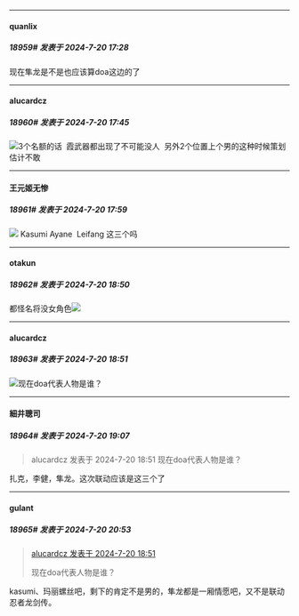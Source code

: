 ﻿
*****

####  quanlix  
##### 18959#       发表于 2024-7-20 17:28

现在隼龙是不是也应该算doa这边的了


*****

####  alucardcz  
##### 18960#       发表于 2024-7-20 17:45

<img src="https://static.saraba1st.com/image/smiley/face2017/037.png" referrerpolicy="no-referrer">3个名额的话  霞武器都出现了不可能没人  另外2个位置上个男的这种时候策划估计不敢


*****

####  王元姬无惨  
##### 18961#       发表于 2024-7-20 17:59

<img src="https://static.saraba1st.com/image/smiley/face2017/067.png" referrerpolicy="no-referrer"> Kasumi Ayane  Leifang 这三个吗


*****

####  otakun  
##### 18962#       发表于 2024-7-20 18:50

都怪名将没女角色<img src="https://static.saraba1st.com/image/smiley/face2017/133.png" referrerpolicy="no-referrer">

*****

####  alucardcz  
##### 18963#       发表于 2024-7-20 18:51

<img src="https://static.saraba1st.com/image/smiley/face2017/067.png" referrerpolicy="no-referrer">现在doa代表人物是谁？


*****

####  細井聰司  
##### 18964#       发表于 2024-7-20 19:07

<blockquote>alucardcz 发表于 2024-7-20 18:51
现在doa代表人物是谁？</blockquote>
扎克，李健，隼龙。这次联动应该是这三个了


*****

####  gulant  
##### 18965#       发表于 2024-7-20 20:53

<blockquote><a href="httphttps://bbs.saraba1st.com/2b/forum.php?mod=redirect&amp;goto=findpost&amp;pid=65646537&amp;ptid=1540825" target="_blank">alucardcz 发表于 2024-7-20 18:51</a>

现在doa代表人物是谁？</blockquote>
kasumi、玛丽螺丝吧，剩下的肯定不是男的，隼龙都是一厢情愿吧，又不是联动忍者龙剑传。

